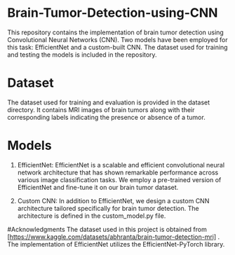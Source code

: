 # Brain-Tumor-Detection-using-CNN
This repository contains the implementation of brain tumor detection using Convolutional Neural Networks (CNN). Two models have been employed for this task: EfficientNet and a custom-built CNN. The dataset used for training and testing the models is included in the repository.

# Dataset
The dataset used for training and evaluation is provided in the dataset directory. It contains MRI images of brain tumors along with their corresponding labels indicating the presence or absence of a tumor.

# Models
1. EfficientNet: 
EfficientNet is a scalable and efficient convolutional neural network architecture that has shown remarkable performance across various image classification tasks. We employ a pre-trained version of EfficientNet and fine-tune it on our brain tumor dataset.

2. Custom CNN: 
In addition to EfficientNet, we design a custom CNN architecture tailored specifically for brain tumor detection. The architecture is defined in the custom_model.py file.

#Acknowledgments
The dataset used in this project is obtained from [https://www.kaggle.com/datasets/abhranta/brain-tumor-detection-mri] .
The implementation of EfficientNet utilizes the EfficientNet-PyTorch library.
